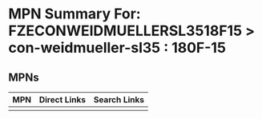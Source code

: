 



# MPN Summary For: FZECONWEIDMUELLERSL3518F15 > con-weidmueller-sl35 : 180F-15

## MPNs
  

|MPN|Direct Links|Search Links|
| :--- | :--- | :--- |
||||
